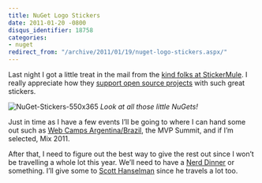 ```yaml
---
title: NuGet Logo Stickers
date: 2011-01-20 -0800
disqus_identifier: 18758
categories:
- nuget
redirect_from: "/archive/2011/01/19/nuget-logo-stickers.aspx/"
---
```


Last night I got a little treat in the mail from the [kind folks at
StickerMule](http://stickermule.com/ "StickerMule"). I really appreciate
how they [support open source
projects](http://lozanotek.com/blog/archive/2010/08/05/open_source_support_is_not_just_code.aspx "Open Source support is not just code")
with such great stickers.

![NuGet-Stickers-550x365](https://haacked.com/images/haacked_com/WindowsLiveWriter/NuGet-Logo-Stickers_8914/NuGet-Stickers-550x365_2a301498-8cb6-469f-8104-d92a654789cd.jpg "NuGet-Stickers-550x365")
*Look at all those little NuGets!*

Just in time as I have a few events I’ll be going to where I can hand
some out such as [Web Camps
Argentina/Brazil](https://haacked.com/archive/2010/12/21/see-me-in-brazil-and-argentina-in-march.aspx "Web Camps Argentina/Brazil"),
the MVP Summit, and if I’m selected, Mix 2011.

After that, I need to figure out the best way to give the rest out since
I won’t be travelling a whole lot this year. We’ll need to have a [Nerd
Dinner](http://nerddinner.com/ "Nerd Dinner") or something. I’ll give
some to [Scott Hanselman](http://hanselman.com/ "Scott Hanselman") since
he travels a lot too.

